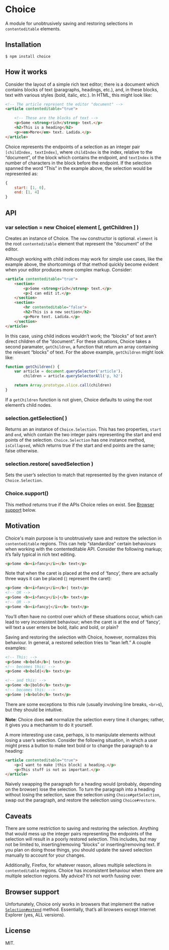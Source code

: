 # Choice

A module for unobtrusively saving and restoring selections in `contenteditable` elements.

## Installation

```
$ npm install choice
```

## How it works

Consider the layout of a simple rich text editor; there is a document which contains blocks of text (paragraphs, headings, etc.), and, in these blocks, text with various styles (bold, italic, etc.). In HTML, this might look like:

```html
<!-- The article represent the editor "document" -->
<article contenteditable="true">

    <!-- These are the blocks of text -->
    <p>Some <strong>rich</strong> text.</p>
    <h2>This is a heading</h2>
    <p><em>More</em> text. Ladida.</p>
</article>
```

Choice represents the endpoints of a selection as an integer pair `[childIndex, textIndex]`, where `childIndex` is the index, relative to the “document”, of the block which contains the endpoint, and `textIndex` is the number of characters in the block before the endpoint. If the selection spanned the word “This” in the example above, the selection would be represented as:

```js
{
    start: [1, 0],
    end: [1, 4]
}
```

## API

### var selection = new Choice( element [, getChildren ] )

Creates an instance of Choice. The `new` constructor is optional. `element` is the root `contenteditable` element that represent the “document” of the editor.

Although working with child indices may work for simple use cases, like the example above, the shortcomings of that method quickly become evident when your editor produces more complex markup. Consider:

```html
<article contenteditable="true">
    <section>
        <p>Some <strong>rich</strong> text.</p>
        <p>I can edit it.</p>
    </section>
    <section>
        <hr contenteditable="false">
        <h2>This is a new section</h2>
        <p>More text. Ladida.</p>
    </section>
</article>
```

In this case, using child indices wouldn’t work; the “blocks” of text aren’t direct children of the “document”. For these situations, Choice takes a second paramater, `getChildren`, a function that return an array containing the relevant “blocks” of text. For the above example, `getChildren` might look like:

```js
function getChildren() {
    var article = document.querySelector('article'),
        children = article.querySelectorAll('p, h2')

    return Array.prototype.slice.call(children)
}
```

If a `getChildren` function is not given, Choice defaults to using the root element’s child nodes.

### selection.getSelection( )

Returns an an instance of `Choice.Selection`. This has two properties, `start` and `end`, which contain the two integer pairs representing the start and end points of the selection. `Choice.Selection` has one instance method, `isCollapsed`, which returns true if the start and end points are the same; false otherwise.

### selection.restore( savedSelection )

Sets the user’s selection to match that represented by the given instance of `Choice.Selection`.

### Choice.support()

This method returns true if the APIs Choice relies on exist. See [Browser support](#browser-support) below.

## Motivation

Choice's main purpose is to unobtrusively save and restore the selection in `contenteditable` regions. This can help “standardize” certain behaviours when working with the contenteditable API. Consider the following markup; it’s faily typical in rich text editing.

```html
<p>Some <b><i>fancy</i></b> text</p>
```

Note that when the caret is placed at the end of ‘fancy’, there are actually three ways it can be placed (`|` represent the caret):

```html
<p>Some <b><i>fancy</i></b>| text</p>
<!-- OR -->
<p>Some <b><i>fancy</i>|</b> text</p>
<!-- OR -->
<p>Some <b><i>fancy|</i></b> text</p>
```

You’ll often have no control over which of these situations occur, which can lead to very inconsistent behaviour; when the caret is at the end of ‘fancy’, will text a user enters be bold, italic and bold, or plain?

Saving and restoring the selection with Choice, however, normalizes this behaviour. In general, a restored selection tries to “lean left.” A couple examples:

```html
<!-- This: -->
<p>Some <b>bold</b>| text</p>
<!-- becomes this: -->
<p>Some <b>bold|</b> text</p>

<!-- and this: -->
<p>Some <b>|bold</b> text</p>
<!-- becomes this: -->
<p>Some |<b>bold</b> text</p>
```

There are some exceptions to this rule (usually involving line breaks, `<br>`s), but they should be intuitive.

__Note__: Choice does __not__ normalize the selection every time it changes; rather, it gives you a mechanism to do it yourself.

A more interesting use case, perhaps, is to manipulate elements without losing a user’s selection. Consider the following situation, in which a user might press a button to make text bold or to change the paragraph to a heading:

```html
<article contenteditable="true">
    <p>I want to make |this block| a heading.</p>
    <p>This stuff is not as important.</p>
</article>
```

Naively swapping the paragraph for a heading would (probably, depending on the browser) lose the selection. To turn the paragraph into a heading without losing the selection, save the selection using `Choice#getSelection`, swap out the paragraph, and restore the selection using `Choice#restore`.

## Caveats

There are some restriction to saving and restoring the selection. Anything that would mess up the integer pairs representing the endpoints of the selection will result in a poorly restored selection. This includes, but may not be limited to, inserting/removing “blocks” or inserting/removing text. If you plan on doing those things, you should update the saved selection manually to account for your changes.

Additionally, Firefox, for whatever reason, allows multiple selections in `contenteditable` regions. Choice has inconsistent behaviour when there are multiple selection regions. My advice? It’s not worth fussing over.

## Browser support

Unfortunately, Choice only works in browsers that implement the native [`Selection#extend`][extend] method. Essentially, that’s all browsers except Internet Explorer (yes, ALL versions).

## License

MIT.

[extend]: https://developer.mozilla.org/en-US/docs/Web/API/Selection.extend
